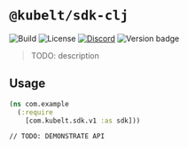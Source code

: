 # `@kubelt/sdk-clj`

![Build](https://img.shields.io/github/checks-status/kubelt/kubelt/main)
![License](https://img.shields.io/github/license/kubelt/kubelt)
[![Discord](https://img.shields.io/discord/790660849471062046?label=Discord)](https://discord.gg/m8NbsgByA9)
![Version badge](https://img.shields.io/badge/Version-pre%20alpha-orange.svg)

> TODO: description

## Usage

```clojure
(ns com.example
  (:require
    [com.kubelt.sdk.v1 :as sdk]))

// TODO: DEMONSTRATE API
```
